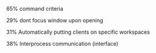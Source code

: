 65% command criteria

29% dont focus window upon opening

31% Automatically putting clients on specific workspaces

38% Interprocess communication (interface)

